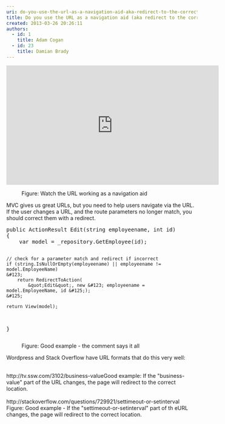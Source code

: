 ```yaml
---
uri: do-you-use-the-url-as-a-navigation-aid-aka-redirect-to-the-correct-url-if-it-is-incorrect
title: Do you use the URL as a navigation aid (aka redirect to the correct url if it is incorrect)?
created: 2013-03-26 20:26:11
authors:
  - id: 1
    title: Adam Cogan
  - id: 23
    title: Damian Brady
---
```





<span class='intro'> <dl class="image"><iframe width="560" height="315" src="http&#58;//www.youtube.com/embed/1j3m4A9Tlhc" frameborder="0"></iframe> 
<dd>Figure&#58; Watch the URL working as a navigation aid</dd></dl><p>MVC gives us great URLs, but you need to help users navigate via the URL.  If the user changes a URL, and the route parameters no longer match, you should correct them with a redirect.</p> </span>

<dl class="image"><dt><div class="greyBox"><pre>public ActionResult Edit(string employeename, int id)
&#123;
    var model = _repository.GetEmployee(id);

    // check for a parameter match and redirect if incorrect
    if (string.IsNullOrEmpty(employeename) || employeename != model.EmployeeName)
    &#123;
        return RedirectToAction(
            &quot;Edit&quot;, new &#123; employeename = model.EmployeeName, id &#125;);
    &#125;

    return View(model);
&#125;
</pre></div></dt><dd><span class="ssw-rteStyle-FigureGood">Figure&#58; Good example - the comment says it all</span></dd></dl>

Wordpress and Stack Overflow&#160;have&#160;URL formats that&#160;do&#160;this very well&#58;<div><br></div><div><span class="ssw-rteStyle-CodeArea">http&#58;//tv.ssw.com/3102/business-value</span><span class="ssw-rteStyle-FigureGood">Good example&#58;&#160;If the &quot;business-value&quot; part of the URL changes, the page will redirect to the correct location.</span></div><div><br></div><div><span class="ssw-rteStyle-CodeArea">http&#58;//stackoverflow.com/questions/729921/settimeout-or-setinterval</span></div><div><span class="ssw-rteStyle-FigureGood">Figure&#58; Good example -&#160;If the &quot;settimeout-or-setinterval&quot; part of th eURL changes, the page will redirect to the correct location.</span></div>


